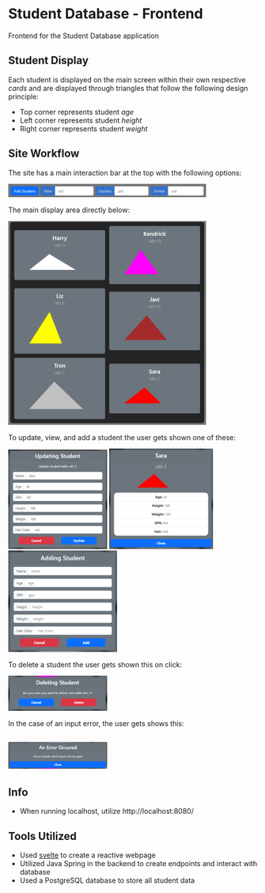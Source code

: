 # Student Database - Frontend

Frontend for the Student Database application

## Student Display

Each student is displayed on the main screen within their own respective _cards_
and are displayed through triangles that follow the following design principle:

-  Top corner represents student _age_
-  Left corner represents student _height_
-  Right corner represents student _weight_

## Site Workflow

The site has a main interaction bar at the top with the following options:

<img src="./assets/buttonBar.png"  width="400">

The main display area directly below:

<img src="./assets/mainDisplay.png"  width="400">

To update, view, and add a student the user gets shown one of these:

<img src="./assets/updateStudent.png"  width="200">
<img src="./assets/viewStudent.png"  width="210">
<img src="./assets/addStudent.png"  width="220">

To delete a student the user gets shown this on click:

<img src="./assets/deleteStudent.png"  width="200">

In the case of an input error, the user gets shows this:

## <img src="./assets/error.png"  width="200">

## Info

-  When running localhost, utilize http://localhost:8080/

## Tools Utilized

-  Used [svelte](https://svelte.dev/) to create a reactive webpage
-  Utilized Java Spring in the backend to create endpoints and interact with database
-  Used a PostgreSQL database to store all student data
